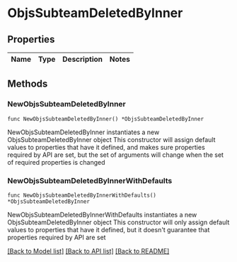 # ObjsSubteamDeletedByInner

## Properties

Name | Type | Description | Notes
------------ | ------------- | ------------- | -------------

## Methods

### NewObjsSubteamDeletedByInner

`func NewObjsSubteamDeletedByInner() *ObjsSubteamDeletedByInner`

NewObjsSubteamDeletedByInner instantiates a new ObjsSubteamDeletedByInner object
This constructor will assign default values to properties that have it defined,
and makes sure properties required by API are set, but the set of arguments
will change when the set of required properties is changed

### NewObjsSubteamDeletedByInnerWithDefaults

`func NewObjsSubteamDeletedByInnerWithDefaults() *ObjsSubteamDeletedByInner`

NewObjsSubteamDeletedByInnerWithDefaults instantiates a new ObjsSubteamDeletedByInner object
This constructor will only assign default values to properties that have it defined,
but it doesn't guarantee that properties required by API are set


[[Back to Model list]](../README.md#documentation-for-models) [[Back to API list]](../README.md#documentation-for-api-endpoints) [[Back to README]](../README.md)


